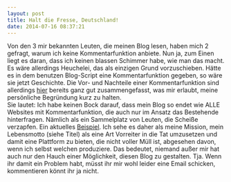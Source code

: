 ```yaml
---
layout: post
title: Halt die Fresse, Deutschland!
date: 2014-07-16 08:37:21
---
```


Von den 3 mir bekannten Leuten, die meinen Blog lesen, haben mich 2 gefragt, warum ich keine Kommentarfunktion anbiete. Nun ja, zum Einen liegt es daran, dass ich keinen blassen Schimmer habe, wie man das macht. Es wäre allerdings Heuchelei, das als einzigen Grund vorzuschieben. Hätte es in dem benutzen Blog-Script eine Kommentarfunktion gegeben, so wäre sie jetzt Geschichte. Die Vor- und Nachteile einer Kommentarfunktion sind allerdings [hier](http://yhaupenthal.org/1405198349.html) bereits ganz gut zusammengefasst, was mir erlaubt, meine persönliche Begründung kurz zu halten.<br> Sie lautet: Ich habe keinen Bock darauf, dass mein Blog so endet wie ALLE Websites mit Kommentarfunktion, die auch nur im Ansatz das Bestehende hinterfragen. Nämlich als ein Sammelplatz von Leuten, die Scheiße verzapfen. Ein aktuelles [Beispiel](http://www.taz.de/Weltmeister-Party-in-Berlin/!142470/). Ich sehe es daher als meine Mission, mein Lebensmotto (siehe Titel) als eine Art Vorreiter in die Tat umzusetzen und damit eine Plattform zu bieten, die nicht voller Müll ist, abgesehen davon, wenn ich selbst welchen produziere. Das bedeutet, niemand außer mir hat auch nur den Hauch einer Möglichkeit, diesen Blog zu gestalten. Tja. Wenn ihr damit ein Problem habt, müsst ihr mir wohl leider eine Email schicken, kommentieren könnt ihr ja nicht.  
